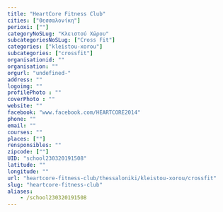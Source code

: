 ```yaml
---
title: "HeartCore Fitness Club"
cities: ["Θεσσαλονίκη"]
perioxi: [""]
categoryNoSLug: "Κλειστού Χώρου"
subcategoriesNoSLug: ["Cross Fit"]
categories: ["kleistou-xorou"]
subcategories: ["crossfit"]
organisationid: ""
organisation: ""
orgurl: "undefined-"
address: ""
logoimg: ""
profilePhoto : ""
coverPhoto : ""
website: ""
facebook: "www.facebook.com/HEARTCORE2014"
phone: ""
email: ""
courses: ""
places: [""]
rensponsibles: ""
zipcode: [""]
UID: "school230320191508"
latitude: ""
longitude: ""
url: "heartcore-fitness-club/thessaloniki/kleistou-xorou/crossfit"
slug: "heartcore-fitness-club"
aliases:
    - /school230320191508
---
```





